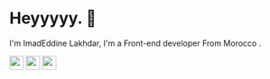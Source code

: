 <h1>Heyyyyy. 👋</h1>
<p>I'm ImadEddine Lakhdar, I'm a Front-end developer From Morocco .</p>
<p> 
  <a href="https://www.instagram.com/ilad.08/"><img src="https://img.shields.io/badge/instagram-%23E4405F.svg?&style=for-the-badge&logo=instagram&logoColor=white" height=25></a>
  <a href="https://twitter.com/MrHunter2008"><img src="https://img.shields.io/badge/twitter-%231171B5.svg?&style=for-the-badge&logo=twitter&logoColor=white" height=25></a>
   <a href="https://ilad.vercel.app"><img src="https://img.shields.io/badge/My%20Website-100000?style=for-the-badge&logo=%F0%9F%8C%90&logoColor=white" height=25></a>
  <p> 
</p>
